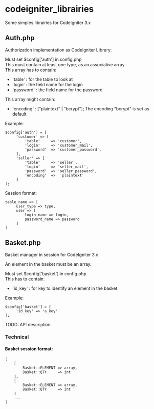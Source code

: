 # codeigniter_librairies

Some simples librairies for CodeIgniter 3.x

## Auth.php
Authorization implementation as CodeIgniter Library:

Must set $config['auth'] in config.php  
This must contain at least one type, as an associative array.  
This array has to contain:
* 'table'       :   for the table to look at
* 'login'       :   the field name for the login
* 'password'    :   the field name for the password
  
This array might contain:
* 'encoding'    :   ["plaintext" | "bcrypt"];
The encoding "bcrypt" is set as default

Example:
```
$config['auth'] = [
     'customer' => [
         'table'     => 'customer',
         'login'     => 'customer_mail',
         'password'  => 'customer_password',
     ],
     'seller' => [
         'table'     => 'seller',
         'login'     => 'seller_mail',
         'password'  => 'seller_password',
         'encoding'  =>  'plaintext'
     ]
];
```
Session format:
```
table_name => [
     user_type => type,
     user => [
         login_name => login,
         password_name => password
     ]
]
```


## Basket.php
Basket manager in session for CodeIgniter 3.x

An element in the basket must be an array.

Must set $config['basket'] in config.php  
This has to contain:
* 'id_key'      :   for key to identify an element in the basket

Example:
```
$config['basket'] = [
     'id_key' => 'a_key'
];
```

TODO: API description

### Technical
#### Basket session format:
```
[
    [
        Basket::ELEMENT => array,
        Basket::QTY     => int
    ],
    [
        Basket::ELEMENT => array,
        Basket::QTY     => int
    ]
    ...
]
```
